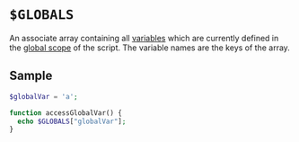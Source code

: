 # `$GLOBALS`

An associate array containing all [variables](../variables.md) which are currently defined in the [global scope](../variables.md#scopes) of the script. The variable names are the keys of the array.

## Sample

```php
$globalVar = 'a';

function accessGlobalVar() {
  echo $GLOBALS["globalVar"];
}
```